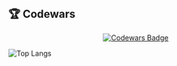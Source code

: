 <h2>🏆 Codewars</h2>
<p align="center">
  <a href="https://www.codewars.com/users/syihabb74">
    <img src="https://www.codewars.com/users/syihabb74/badges/large" alt="Codewars Badge"/>
  </a>
</p>

![Top Langs](https://github-readme-stats.vercel.app/api/top-langs/?username=syihabb74&layout=compact&theme=radical)


